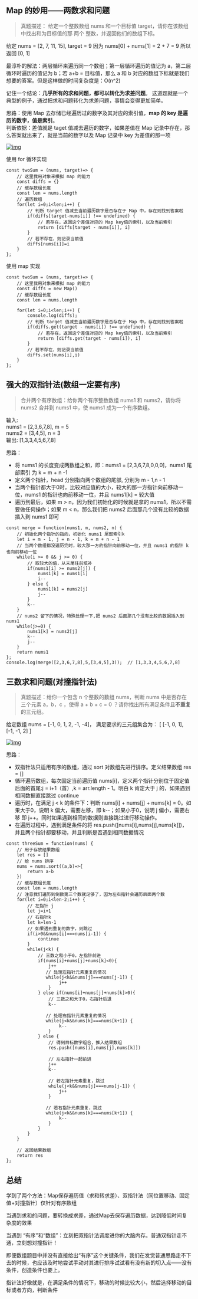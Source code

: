 ## Map 的妙用——两数求和问题
>真题描述： 给定一个整数数组 nums 和一个目标值 target，请你在该数组中找出和为目标值的那 两个 整数，并返回他们的数组下标。

给定 nums = [2, 7, 11, 15], target = 9
因为 nums[0] + nums[1] = 2 + 7 = 9 所以返回 [0, 1]

最淳朴的解法：两层循环来遍历同一个数组；第一层循环遍历的值记为 a，第二层循环时遍历的值记为 b；若 a+b = 目标值，那么 a 和 b 对应的数组下标就是我们想要的答案。但是这样做的时间复杂度是：O(n^2)

记住一个结论：**几乎所有的求和问题，都可以转化为求差问题**。 这道题就是一个典型的例子，通过把求和问题转化为求差问题，事情会变得更加简单。

思路：使用 Map 去存储已经遍历过的数字及其对应的索引值，**map 的 key 是遍历的数字，值是索引**。<br>
判断依据：差值就是 taget 值减去遍历的数字，如果差值在 Map 记录中存在，那么答案就出来了，就是当前的数字以及 Map 记录中 key 为差值的那一项

<a data-fancybox title="img" href="https://p1-jj.byteimg.com/tos-cn-i-t2oaga2asx/gold-user-assets/2020/4/16/171815cf9cc83f3f~tplv-t2oaga2asx-watermark.awebp">![img](https://p1-jj.byteimg.com/tos-cn-i-t2oaga2asx/gold-user-assets/2020/4/16/171815cf9cc83f3f~tplv-t2oaga2asx-watermark.awebp)</a>

使用 for 循环实现
```
const twoSum = (nums, target)=> {
    // 这里我用对象来模拟 map 的能力
    const diffs = {}
    // 缓存数组长度
    const len = nums.length
    // 遍历数组
    for(let i=0;i<len;i++) {
        // 判断 target 值减去当前遍历数字是否存在于 Map 中，存在则找到答案啦
        if(diffs[target-nums[i]] !== undefined) {
            // 若存在，返回这个差值对应的 Map key值的索引，以及当前索引
            return [diffs[target - nums[i]], i]
        }
        // 若不存在，则记录当前值
        diffs[nums[i]]=i
    }
};
```
使用 map 实现
```
const twoSum = (nums, target)=> {
    // 这里我用对象来模拟 map 的能力
    const diffs = new Map()
    // 缓存数组长度
    const len = nums.length

    for(let i=0;i<len;i++) {
        console.log(diffs);
        // 判断 target 值减去当前遍历数字是否存在于 Map 中，存在则找到答案啦
        if(diffs.get(target - nums[i]) !== undefined) {
            // 若存在，返回这个差值对应的 Map key值的索引，以及当前索引
            return [diffs.get(target - nums[i]), i]
        }
        // 若不存在，则记录当前值
        diffs.set(nums[i],i)
    }
};
```

## 强大的双指针法(数组一定要有序)
>合并两个有序数组：给你两个有序整数数组 nums1 和 nums2，请你将 nums2 合并到 nums1 中，使 nums1 成为一个有序数组。

输入:<br>
nums1 = [2,3,6,7,8], m = 5 <br>
nums2 = [3,4,5], n = 3 <br>
输出: [1,3,3,4,5,6,7,8] <br>

思路：
- 将 nums1 的长度变成两数组之和，即：nums1 = [2,3,6,7,8,0,0,0]，nums1 尾部索引 为 k = m + n -1
- 定义两个指针，head 分别指向两个数组的尾部, 分别为 m - 1,n - 1 
- 当两个指针都大于0时，比较对应值的大小，较大的那一方指针向前移动一位，nums1 的指针也向前移动一位，并且 nums1[k] = 较大值
- 遍历到最后，如果 m > n，因为我们初始化的时候就是拿的 nums1，所以不需要做任何操作；如果 m < n，那么我们把 nums2 后面那几个没有比较的数据插入到 nums1 即可

```
const merge = function(nums1, m, nums2, n) {
    // 初始化两个指针的指向，初始化 nums1 尾部索引k
    let i = m - 1, j = n - 1, k = m + n - 1
    // 当两个数组都没遍历完时，较大那一方的指针向前移动一位，并且 nums1 的指针 k 也向前移动一位
    while(i >= 0 && j >= 0) {
        // 取较大的值，从末尾往前填补
        if(nums1[i] >= nums2[j]) {
            nums1[k] = nums1[i] 
            i-- 
        } else {
            nums1[k] = nums2[j] 
            j-- 
        }
        k--
    }
    // nums2 留下的情况，特殊处理一下,把 nums2 后面那几个没有比较的数据插入到 nums1 
    while(j>=0) {
        nums1[k] = nums2[j]  
        k-- 
        j--
    }
    return nums1
};
console.log(merge([2,3,6,7,8],5,[3,4,5],3));  // [1,3,3,4,5,6,7,8]
```

## 三数求和问题(对撞指针法)
>真题描述：给你一个包含 n 个整数的数组 nums，判断 nums 中是否存在三个元素 a，b，c ，使得 a + b + c = 0 ？请你找出所有满足条件且**不重复**的三元组。

给定数组 nums = [-1, 0, 1, 2, -1, -4]， 满足要求的三元组集合为： [ [-1, 0, 1], [-1, -1, 2] ]

<a data-fancybox title="img" href="https://p1-jj.byteimg.com/tos-cn-i-t2oaga2asx/gold-user-assets/2020/3/15/170de65ecf8b277f~tplv-t2oaga2asx-watermark.awebp">![img](https://p1-jj.byteimg.com/tos-cn-i-t2oaga2asx/gold-user-assets/2020/3/15/170de65ecf8b277f~tplv-t2oaga2asx-watermark.awebp)</a>

思路：
- 双指针法只适用有序的数组，通过 sort 对数组先进行排序。定义结果数组 res = []
- 循环遍历数组，每次固定当前遍历值 nums[i]，定义两个指针分别位于固定值后面的首尾:j = i+1（首）,k = arr.length - 1。明白 k 肯定大于 j 的，如果遇到相同数据直接跳过 continue
- 遍历时，在满足 j < k 的条件下：判断 nums[i] + nums[j] + nums[k] = 0。如果大于0，说明 k 偏大，需要左移，即 k--；如果小于0，说明 j 偏小，需要右移 即 j++。同时如果遇到相同的数据则直接跳过进行移动操作。
- 在遍历过程中，遇到满足条件的将 res.push([nums[i],nums[j],nums[k]])，并且两个指针都要移动，并且判断是否遇到相同数据情况

```
const threeSum = function(nums) {
    // 用于存放结果数组
    let res = [] 
    // 给 nums 排序
    nums = nums.sort((a,b)=>{
        return a-b
    })
    // 缓存数组长度
    const len = nums.length
    // 注意我们遍历到倒数第三个数就足够了，因为左右指针会遍历后面两个数
    for(let i=0;i<len-2;i++) {
        // 左指针 j
        let j=i+1 
        // 右指针k
        let k=len-1   
        // 如果遇到重复的数字，则跳过
        if(i>0&&nums[i]===nums[i-1]) {
            continue
        }
        while(j<k) {
            // 三数之和小于0，左指针前进
            if(nums[i]+nums[j]+nums[k]<0){
                j++
               // 处理左指针元素重复的情况
               while(j<k&&nums[j]===nums[j-1]) {
                    j++
                }
            } else if(nums[i]+nums[j]+nums[k]>0){
                // 三数之和大于0，右指针后退
                k--
               
               // 处理右指针元素重复的情况
               while(j<k&&nums[k]===nums[k+1]) {
                    k--
                }
            } else {
                // 得到目标数字组合，推入结果数组
                res.push([nums[i],nums[j],nums[k]])
                
                // 左右指针一起前进
                j++  
                k--
               
                // 若左指针元素重复，跳过
                while(j<k&&nums[j]===nums[j-1]) {
                    j++
                }  
               
               // 若右指针元素重复，跳过
               while(j<k&&nums[k]===nums[k+1]) {
                    k--
                }
            }
        }
    }
    
    // 返回结果数组
    return res
};
```

## 总结
学到了两个方法：Map保存遍历值（求和转求差）、双指针法（同位置移动、固定值+对撞指针）仅针对有序数组

当遇到求和的问题，要转换成求差，通过Map去保存遍历数据，达到降低时间复杂度的效果

当遇到 “有序”和“数组”：立刻把双指针法调度进你的大脑内存。普通双指针走不通，立刻想对撞指针！

即便数组题目中并没有直接给出“有序”这个关键条件，我们在发觉普通思路走不下去的时候，也应该及时地尝试手动对其进行排序试试看有没有新的切入点——没有条件，创造条件也要上。

指针法好像就是，在满足条件的情况下，移动的时候比较大小，然后选择移动的目标或者方向，判断条件